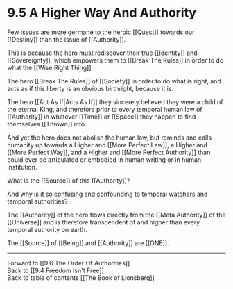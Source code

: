 # 9.5 A Higher Way And Authority

Few issues are more germane to the heroic [[Quest]] towards our [[Destiny]] than the issue of [[Authority]].

This is because the hero must rediscover their true [[Identity]] and [[Sovereignty]], which empowers them to [[Break The Rules]] in order to do what the [[Wise Right Thing]]. 

The hero [[Break The Rules]] of [[Society]] in order to do what is right, and acts as if this liberty is an obvious birthright, because it is. 

The hero [[Act As If|Acts As If]] they sincerely believed they were a child of the eternal King, and therefore prior to every temporal human law of [[Authority]] in whatever [[Time]] or [[Space]] they happen to find themselves [[Thrown]] into.

And yet the hero does not abolish the human law, but reminds and calls humanity up towards a Higher and [[More Perfect Law]], a Higher and [[More Perfect Way]], and a Higher and [[More Perfect Authority]] than could ever be articulated or embodied in human writing or in human institution.

What is the [[Source]] of this [[Authority]]?

And why is it so confusing and confounding to temporal watchers and temporal authorities?

The [[Authority]] of the hero flows directly from the [[Meta Authority]] of the [[Universe]] and is therefore transcendent of and higher than every temporal authority on earth. 

The [[Source]] of [[Being]] and [[Authority]] are [[ONE]]. 

___

Forward to [[9.6 The Order Of Authorities]]  
Back to [[9.4 Freedom Isn't Free]]      
Back to table of contents [[The Book of Lionsberg]]  
